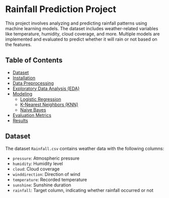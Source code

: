 # Rainfall Prediction Project

This project involves analyzing and predicting rainfall patterns using machine learning models. The dataset includes weather-related variables like temperature, humidity, cloud coverage, and more. Multiple models are implemented and evaluated to predict whether it will rain or not based on the features.

## Table of Contents

- [Dataset](#dataset)
- [Installation](#installation)
- [Data Preprocessing](#data-preprocessing)
- [Exploratory Data Analysis (EDA)](#exploratory-data-analysis-eda)
- [Modeling](#modeling)
  - [Logistic Regression](#logistic-regression)
  - [K-Nearest Neighbors (KNN)](#k-nearest-neighbors-knn)
  - [Naive Bayes](#naive-bayes)
- [Evaluation Metrics](#evaluation-metrics)
- [Results](#results)

## Dataset

The dataset `Rainfall.csv` contains weather data with the following columns:
- `pressure`: Atmospheric pressure
- `humidity`: Humidity level
- `cloud`: Cloud coverage
- `winddirection`: Direction of wind
- `temperature`: Recorded temperature
- `sunshine`: Sunshine duration
- `rainfall`: Target column, indicating whether rainfall occurred or not
